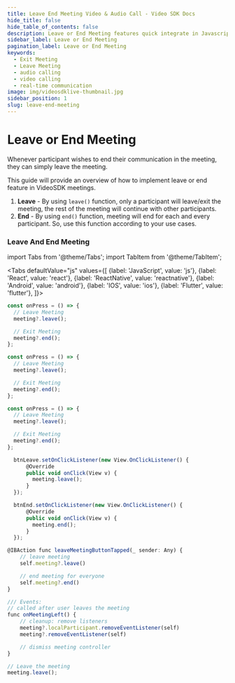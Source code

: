 ```yaml
---
title: Leave End Meeting Video & Audio Call - Video SDK Docs
hide_title: false
hide_table_of_contents: false
description: Leave or End Meeting features quick integrate in Javascript, React JS, Android, IOS, React Native, Flutter with Video SDK to add live video & audio conferencing to your applications.
sidebar_label: Leave or End Meeting
pagination_label: Leave or End Meeting
keywords:
  - Exit Meeting
  - Leave Meeting
  - audio calling
  - video calling
  - real-time communication
image: img/videosdklive-thumbnail.jpg
sidebar_position: 1
slug: leave-end-meeting
---
```


# Leave or End Meeting

Whenever participant wishes to end their communication in the meeting, they can simply leave the meeting.

This guide will provide an overview of how to implement leave or end feature in VideoSDK meetings.

1. **Leave** - By using `leave()` function, only a participant will leave/exit the meeting, the rest of the meeting will continue with other participants.
2. **End** - By using `end()` function, meeting will end for each and every participant. So, use this function according to your use cases.

### Leave And End Meeting

import Tabs from '@theme/Tabs';
import TabItem from '@theme/TabItem';

<Tabs
defaultValue="js"
values={[
{label: 'JavaScript', value: 'js'},
{label: 'React', value: 'react'},
{label: 'ReactNative', value: 'reactnative'},
{label: 'Android', value: 'android'},
{label: 'IOS', value: 'ios'},
{label: 'Flutter', value: 'flutter'},
]}>
<TabItem value="js">

```js
const onPress = () => {
  // Leave Meeting
  meeting?.leave();

  // Exit Meeting
  meeting?.end();
};
```

</TabItem>
<TabItem value="react">

```js
const onPress = () => {
  // Leave Meeting
  meeting?.leave();

  // Exit Meeting
  meeting?.end();
};
```

</TabItem>
<TabItem value="reactnative">

```js
const onPress = () => {
  // Leave Meeting
  meeting?.leave();

  // Exit Meeting
  meeting?.end();
};
```

</TabItem>
<TabItem value="android">

```js
  btnLeave.setOnClickListener(new View.OnClickListener() {
      @Override
      public void onClick(View v) {
        meeting.leave();
      }
  });

  btnEnd.setOnClickListener(new View.OnClickListener() {
      @Override
      public void onClick(View v) {
        meeting.end();
      }
  });
```

</TabItem>
<TabItem value="ios">

```js
@IBAction func leaveMeetingButtonTapped(_ sender: Any) {
    // leave meeting
    self.meeting?.leave()

    // end meeting for everyone
    self.meeting?.end()
}

/// Events:
// called after user leaves the meeting
func onMeetingLeft() {
    // cleanup: remove listeners
    meeting?.localParticipant.removeEventListener(self)
    meeting?.removeEventListener(self)

    // dismiss meeting controller
}
```

</TabItem>
<TabItem value="flutter">

```js
// Leave the meeting
meeting.leave();
```

</TabItem>
</Tabs>
